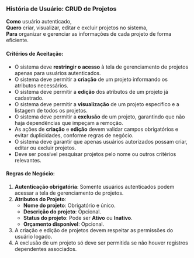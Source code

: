 ### **História de Usuário: CRUD de Projetos**

**Como** usuário autenticado,  
**Quero** criar, visualizar, editar e excluir projetos no sistema,  
**Para** organizar e gerenciar as informações de cada projeto de forma eficiente.

#### **Critérios de Aceitação:**
- O sistema deve **restringir o acesso** à tela de gerenciamento de projetos apenas para usuários autenticados.
- O sistema deve permitir a **criação** de um projeto informando os atributos necessários.
- O sistema deve permitir a **edição** dos atributos de um projeto já cadastrado.
- O sistema deve permitir a **visualização** de um projeto específico e a listagem de todos os projetos.
- O sistema deve permitir a **exclusão** de um projeto, garantindo que não haja dependências que impeçam a remoção.
- As ações de **criação** e **edição** devem validar campos obrigatórios e evitar duplicidades, conforme regras de negócio.
- O sistema deve garantir que apenas usuários autorizados possam criar, editar ou excluir projetos.
- Deve ser possível pesquisar projetos pelo nome ou outros critérios relevantes.

#### **Regras de Negócio:**
1. **Autenticação obrigatória**: Somente usuários autenticados podem acessar a tela de gerenciamento de projetos.
2. **Atributos do Projeto**:
   - **Nome do projeto**: Obrigatório e único.
   - **Descrição do projeto**: Opcional.
   - **Status do projeto**: Pode ser **Ativo** ou **Inativo**.
   - **Orçamento disponível**: Opcional.
3. A criação e edição de projetos devem respeitar as permissões do usuário logado.
4. A exclusão de um projeto só deve ser permitida se não houver registros dependentes associados.
